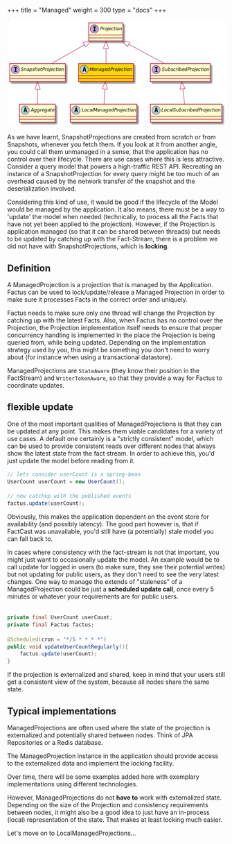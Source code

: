 +++
title = "Managed"
weight = 300
type = "docs"
+++

![](../ph_m.png)

As we have learnt, SnapshotProjections are created from scratch or from Snapshots, whenever you fetch them.
If you look at it from another angle, you could call them unmanaged in a sense, that the application has no
control over their lifecycle.
There are use cases where this is less attractive. Consider a query model that powers a high-traffic REST API.
Recreating an instance of a SnapshotProjection for every query might be too much of an overhead caused by the
network transfer of the snapshot and the deserialization involved.

Considering this kind of use, it would be good if the lifecycle of the Model would be managed by the application.
It also means, there must be a way to 'update' the model when needed (technically, to process all the Facts that have
not yet been applied to the projection).
However, if the Projection is application managed (so that it can be shared between threads) but needs to be updated
by catching up with the Fact-Stream, there is a problem we did not have with SnapshotProjections, which is
**locking**.

## Definition

A ManagedProjection is a projection that is managed by the Application. Factus can be used to lock/update/release
a Managed Projection in order to make sure it processes Facts in the correct order and uniquely.

Factus needs to make sure only one thread will change the Projection by catching up with the latest Facts.
Also, when Factus has no control over the Projection, the Projection implementation itself needs to ensure
that proper concurrency handling is implemented in the place the Projection is being queried from, while being updated.
Depending on the implementation strategy used by you, this might be something you don't need to worry about (for
instance when using a transactional datastore).

ManagedProjections are `StateAware` (they know their position in the FactStream) and `WriterTokenAware`, so that
they provide a way for Factus to coordinate updates.

## flexible update

One of the most important qualities of ManagedProjections is that they can be updated at any point.
This makes them viable candidates for a variety of use cases. A default one certainly is a "strictly consistent"
model, which can be used to provide consistent reads over different nodes that always show the latest state from
the fact stream. In order to achieve this, you'd just update the model before reading from it.

```java
// lets consider userCount is a spring-bean
UserCount userCount = new UserCount();

// now catchup with the published events
factus.update(userCount);
```

Obviously, this makes the application dependent on the event store for availability (and possibly latency).
The good part however is, that if FactCast was unavailable, you'd still have (a potentially) stale model you can
fall back to.

In cases where consistency with the fact-stream is not that important, you might just want to occasionally update
the model. An example would be to call update for logged in users (to make sure, they see their potential writes)
but not updating for public users, as they don't need to see the very latest changes.
One way to manage the extends of "staleness" of a ManagedProjection could be just a **scheduled update call**,
once every 5 minutes or whatever your requirements are for public users.

```java

private final UserCount userCount;
private final Factus factus;

@Scheduled(cron = "*/5 * * * *")
public void updateUserCountRegularly(){
    factus.update(userCount);
}

```

If the projection is externalized and shared, keep in mind that your users still get a consistent view of the system,
because all nodes share the same state.

## Typical implementations

ManagedProjections are often used where the state of the projection is externalized and potentially shared between
nodes. Think of JPA Repositories or a Redis database.

The ManagedProjection instance in the application should provide access to the externalized data and implement
the locking facility.

Over time, there will be some examples added here with exemplary implementations using different technologies.

However, ManagedProjections do not **have to** work with externalized state. Depending on the size of the
Projection and consistency requirements between nodes, it might also be a good idea to just have an in-process (local)
representation of the state. That makes at least locking much easier.

Let's move on to LocalManagedProjections...
